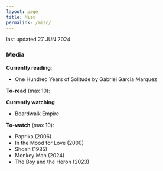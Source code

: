 ```yaml
---
layout: page
title: Misc
permalink: /misc/
---
```


last updated 27 JUN 2024

### Media
**Currently reading**:
- One Hundred Years of Solitude by Gabriel Garcia Marquez

**To-read** (max 10):


**Currently watching**
- Boardwalk Empire

**To-watch** (max 10):
- Paprika (2006)
- In the Mood for Love (2000)
- Shoah (1985)
- Monkey Man (2024)
- The Boy and the Heron (2023)

